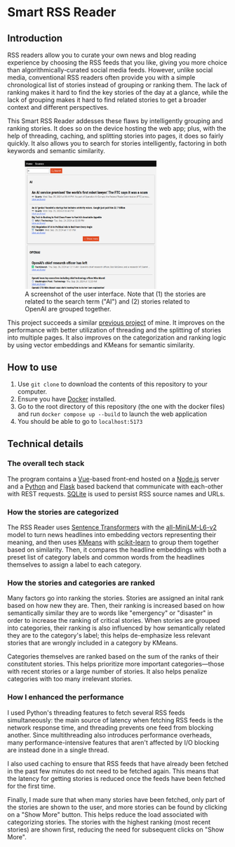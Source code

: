 # Smart RSS Reader

## Introduction

RSS readers allow you to curate your own news and blog reading experience by choosing the RSS feeds that you like, giving you more choice than algorithmically-curated social media feeds. However, unlike social media, conventional RSS readers often provide you with a simple chronological list of stories instead of grouping or ranking them. The lack of ranking makes it hard to find the key stories of the day at a glance, while the lack of grouping makes it hard to find related stories to get a broader context and different perspectives.

This Smart RSS Reader addesses these flaws by intelligently grouping and ranking stories. It does so on the device hosting the web app; plus, with the help of threading, caching, and splitting stories into pages, it does so fairly quickly. It also allows you to search for stories intelligently, factoring in both keywords and semantic similarity.


<figure>
<img src="Interface-screenshot.png" width="300"/>
<figcaption>A screenshot of the user interface. Note that (1) the stories are related to the search term ("AI") and (2) stories related to OpenAI are grouped together.  </figcaption>
</figure>

This project succeeds a similar [previous project](https://github.com/JryHL/RSSReader) of mine. It improves on the performance with better utilization of threading and the splitting of stories into multiple pages. It also improves on the categorization and ranking logic by using vector embeddings and KMeans for semantic similarity.

## How to use

1. Use `git clone` to download the contents of this repository to your computer.
2. Ensure you have [Docker](https://docs.docker.com/desktop/) installed. 
3. Go to the root directory of this repository (the one with the docker files) and run `docker compose up --build` to launch the web application
4. You should be able to go to `localhost:5173` 

## Technical details

### The overall tech stack

The program contains a [Vue](https://vuejs.org/guide/introduction.html)-based front-end hosted on a [Node.js](https://nodejs.org/en/learn/getting-started/introduction-to-nodejs) server and a [Python](https://www.python.org/) and [Flask](https://flask.palletsprojects.com/en/3.0.x/) based backend that communicate with each-other with REST requests. [SQLite](https://www.sqlite.org/) is used to persist RSS source names and URLs.

###  How the stories are categorized
The RSS Reader uses [Sentence Transformers](https://sbert.net/index.html) with the [all-MiniLM-L6-v2](https://huggingface.co/sentence-transformers/all-MiniLM-L6-v2) model to turn news headlines into embedding vectors representing their meaning, and then uses [KMeans](https://scikit-learn.org/stable/modules/generated/sklearn.cluster.KMeans.html) with [scikit-learn](https://scikit-learn.org/stable/index.html) to group them together based on similarity. Then, it compares the headline embeddings with both a preset list of category labels and common words from the headlines themselves to assign a label to each category. 

### How the stories and categories are ranked
Many factors go into ranking the stories. Stories are assigned an inital rank based on how new they are. Then, their ranking is increased based on how semantically similar they are to words like "emergency" or "disaster" in order to increase the ranking of critical stories. When stories are grouped into categories, their ranking is also influenced by how semantically related they are to the category's label; this helps de-emphasize less relevant stories that are wrongly included in a category by KMeans. 

Categories themselves are ranked based on the sum of the ranks of their constitutent stories. This helps prioritize more important categories—those with recent stories or a large number of stories. It also helps penalize categories with too many irrelevant stories. 

### How I enhanced the performance

I used Python's threading features to fetch several RSS feeds simultaneously: the main source of latency when fetching RSS feeds is the network response time, and threading prevents one feed from blocking another. Since multithreading also introduces performance overheads, many performance-intensive features that aren't affected by I/O blocking are instead done in a single thread.

I also used caching to ensure that RSS feeds that have already been fetched in the past few minutes do not need to be fetched again. This means that the latency for getting stories is reduced once the feeds have been fetched for the first time.

Finally, I made sure that when many stories have been fetched, only part of the stories are shown to the user, and more stories can be found by clicking on a "Show More" button. This helps reduce the load associated with categorizing stories. The stories with the highest ranking (most recent stories) are shown first, reducing the need for subsequent clicks on "Show More". 

